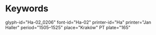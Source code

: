 # Keywords
glyph-id="Ha-02_0206"
font-id="Ha-02"
printer-id="Ha"
printer="Jan Haller"
period="1505–1525"
place="Kraków"
PT plate="165"
